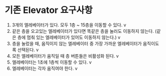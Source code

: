 # 기존 Elevator 요구사항

1. 3개의 엘레베이터가 있다. 모두 1층 ~ 15층을 이동할 수 있다. v
2. 같은 층을 오고있는 엘레베이터가 있다면 똑같은 층을 눌러도 이동하지 않는다. (같은 층에 멈춰 있는 엘레베이터가 있어도 이동하지 않는다.) v
3. 층을 눌렀을 때, 움직이지 않는 엘레베이터 중 가장 가까운 엘레베이터가 움직이도록 선택된다. v
4. 모든 엘레베이터가 움직일 때 층 버튼들은 비활성화 된다. v
5. 엘레베이터는 1초에 1층씩 이동할 수 있다. v
6. 엘레베이터는 각자 움직여야 한다. v
